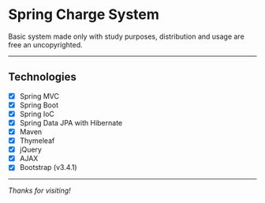 # Spring Charge System
Basic system made only with study purposes, distribution and usage are free an uncopyrighted.

- - - -

## Technologies
- [x] Spring MVC
- [x] Spring Boot
- [x] Spring IoC
- [x] Spring Data JPA with Hibernate
- [x] Maven
- [x] Thymeleaf
- [x] jQuery
- [x] AJAX
- [x] Bootstrap (v3.4.1)

- - - -

_Thanks for visiting!_
